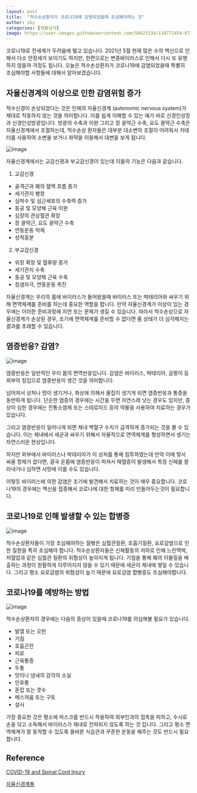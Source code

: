 ```yaml
---
layout: post
title:  "척수손상환자가 코로나19에 감염되었을때 조심해야하는 것"
author: sky
categories: [재활상식]
image: https://user-images.githubusercontent.com/56623134/118771454-871bae00-b8bd-11eb-92e7-960c47969d58.png
---
```


코로나19로 전세계가 두려움에 떨고 있습니다.
2021년 5월 현재 많은 수의 백신으로 인해서 다소 안정세가 보이기도 하지만,
한편으로는 변종바이러스로 인해서 다시 또 유행하지 않을까 걱정도 됩니다.
오늘은 척수손상환자가 코로나19에 감염되었을때 특별히 조심해야할 사항들에 대해서 알아보겠습니다.

## 자율신경계의 이상으로 인한 감염위험 증가

척수신경이 손상되었다는 것은 인체의 자율신경계 (autonomic nervous system)가 제대로 작동하지 않는 것을 의미합니다.
이를 쉽게 이해할 수 있는 예가 바로 신경인성장과 신경인성방광입니다.
방광의 수축과 이완 그리고 장 괄약근 수축, 요도 괄약근 수축은 자율신경계에서 조절하는데,
척수손상 환자들은 대부분 대소변의 조절이 어려워서 카테터를 사용하여 소변을 보거나 좌약을 이용해서 대변을 보게 됩니다.


![image](https://user-images.githubusercontent.com/56623134/118782072-ae2bad00-b8c8-11eb-81b3-ce6d68606121.png)

자율신경계에서는 교감신경과 부교감신경이 있는데 이들의 기능은 다음과 같습니다.

1) 교감신경
- 골격근과 폐의 혈액 흐름 증가
- 세기관지 팽창
- 심박수 및 심근세포의 수축력 증가
- 동공 및 모양체 근육 이완
- 심장의 관상혈관 확장
- 장 괄약근, 요도 괄약근 수축
- 연동운동 억제
- 성적흥분

2) 부교감신경
- 위장 확장 및 혈류량 증가
- 세기관지 수축
- 동공 및 모양체 근육 수축
- 침샘자극, 연동운동 촉진


자율신경계는 우리의 몸에 바이러스가 들어왔을때 바이러스 또는 박테리아와 싸우기 위해 면역체계를 준비를 하는데 중요한 역할을 합니다.
만약 자율신경계가 이상이 있는 경우에는 이러한 준비과정에 지연 또는 문제가 생길 수 있습니다.
따라서 척수손상으로 자율신경계가 손상된 경우, 조기에 면역체계를 준비할 수 없다면 몸 상태가 더 심각해지는 결과를 초래할 수 있습니다.

## 염증반응? 감염?

![image](https://user-images.githubusercontent.com/56623134/118783507-19c24a00-b8ca-11eb-98eb-b7e344f4ae1c.png)

염증반응은 일반적인 우리 몸의 면역반응입니다.
감염은 바이러스, 박테리아, 곰팡이 등 외부의 침입으로 염증반응이 생긴 것을 의미합니다.

넘어져서 상처나 멍이 생기거나, 화상에 의해서 물집이 생기게 되면 염증반응과 통증을 동반하게 됩니다.
단순한 염증의 경우에는 시간을 두면 자연스레 낫는 경우도 있지만,
증상이 심한 경우에는 진통소염제 또는 스테로이드 등의 약물을 사용하여 치료하는 경우가 있습니다.

그리고 염증반응이 일어나게 되면 체내 백혈구 수치가 급격하게 증가되는 것을 볼 수 있습니다.
이는 체내에서 세균과 싸우기 위해서 자율적으로 면역체계를 형성하면서 생기는 자연스러운 현상입니다.

하지만 외부에서 바이러스나 박테리아가 이 상처를 통해 침투하였는데 만약 이에 맞서 싸울 항체가 없다면,
결국 온몸에 염증반응이 퍼져서 패혈증이 발생해서 특정 신체를 잘라내거나 심하면 사망에 이를 수도 있습니다.

이렇듯 바이러스에 의한 감염은 조기에 발견해서 치료하는 것이 매우 중요합니다.
코로나19의 경우에는 백신을 접종해서 코로나에 대한 항체를 미리 만들어두는것이 필요합니다.

## 코로나19로 인해 발생할 수 있는 합병증

![image](https://user-images.githubusercontent.com/56623134/118785253-a6213c80-b8cb-11eb-9fce-033bc4140bfb.png)

척수손상환자들이 가장 조심해야하는 질병은 심혈관질환, 호흡기질환, 요로감염으로 인한 질환을 특히 조심해야 합니다.
척수손상환자들은 신체활동의 저하로 인해 느린맥박, 저혈압과 같은 심혈관 질환의 위험성이 높아지게 됩니다.
기침을 통해 폐의 이물질을 배출하는 과정이 원활하게 이루어지지 않을 수 있기 때문에 세균이 체내에 쌓일 수 있습니다.
그리고 평소 요로감염의 위험성이 높기 때문에 요로감염 합병증도 조심해야합니다.

## 코로나19를 예방하는 방법

![image](https://user-images.githubusercontent.com/56623134/118785396-c8b35580-b8cb-11eb-8eb0-0d2c3b74b1fd.png)

척수손상환자의 경우에는 다음의 증상이 있을때 코로나19를 의심해볼 필요가 있습니다.

- 발열 또는 오한
- 기침
- 호흡곤란
- 피로
- 근육통증
- 두통
- 맛이나 냄새의 감각의 소실
- 인후통
- 혼잡 또는 콧수
- 메스꺼움 또는 구토
- 설사

가장 중요한 것은 평소에 마스크를 반드시 착용하여 외부인과의 접촉을 피하고,
수시로 손을 닦고 소독해서 바이러스가 체내로 전파되지 않도록 하는 것 입니다.
그리고 평소 면역체계가 잘 동작할 수 있도록 올바른 식습관과 꾸준한 운동을 해주는 것도 반드시 필요합니다.


## Reference

[COVID-19 and Spinal Cord Injury](https://www.christopherreeve.org/living-with-paralysis/health/secondary-conditions/covid-19-and-spinal-cord-injury)

[자율신경계통](https://ko.wikipedia.org/wiki/%EC%9E%90%EC%9C%A8%EC%8B%A0%EA%B2%BD%EA%B3%84%ED%86%B5)
